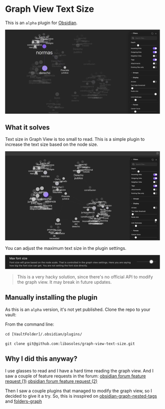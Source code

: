# Graph View Text Size

This is an `alpha` plugin for [Obsidian](https://obsidian.md).

![demo.png](./demo.png)

## What it solves

Text size in Graph View is too small to read. This is a simple plugin to increase the text size based on the node size.

![demo.gif](./demo.gif)

You can adjust the maximum text size in the plugin settings.

![settings.gif](./settings.png)

> This is a very hacky solution, since there's no official API to modify the graph view. It may break in future updates.

## Manually installing the plugin

As this is an `alpha` version,  it's not yet published. Clone the repo to your vault:

From the command line:

`cd [VaultFolder]/.obsidian/plugins/`

`git clone git@github.com:libasoles/graph-view-text-size.git`

## Why I did this anyway?

I use glasses to read and I have a hard time reading the graph view. And I saw a couple of feature requests in the forum:
[obsidian forum feature request (1)](https://forum.obsidian.md/t/request-adjust-graph-font-size-css-solution/6461)
[obsidian forum feature request (2)](https://forum.obsidian.md/t/obsidian-graph-view-as-community-plugin/18042/3)

Then I saw a couple plugins that managed to modify the graph view, so I decided to give it a try. So, this is insspired on [obsidian-graph-nested-tags](https://github.com/drPilman/obsidian-graph-nested-tags) and [folders-graph](https://github.com/Ratibus11/folders2graph)
